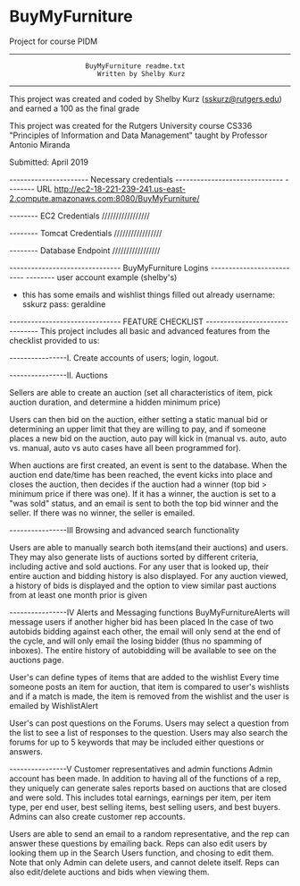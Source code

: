 # BuyMyFurniture
Project for course PIDM

---------------------------------------------------------------------------

                       BuyMyFurniture readme.txt
	                      Written by Shelby Kurz

---------------------------------------------------------------------------

This project was created and coded by Shelby Kurz (sskurz@rutgers.edu) 
and earned a 100 as the final grade

This project was created for the Rutgers University
course CS336 "Principles of Information and Data 
Management" taught by Professor Antonio Miranda

Submitted: April 2019



---------------------- Necessary credentials ------------------------------
-------- URL
http://ec2-18-221-239-241.us-east-2.compute.amazonaws.com:8080/BuyMyFurniture/


-------- EC2 Credentials
/////////////////

-------- Tomcat Credentials
/////////////////


-------- Database Endpoint
/////////////////



------------------------------- BuyMyFurniture Logins --------------------------
-------- user account example (shelby's)
* this has some emails and wishlist things filled out already
username: sskurz
pass: geraldine


------------------------------- FEATURE CHECKLIST -------------------------------
This project includes all basic and advanced features from the checklist provided to us:


----------------I. Create accounts of users; login, logout.

----------------II. Auctions
   
Sellers are able to create an auction (set all characteristics of item, pick auction
duration, and determine a hidden minimum price)

Users can then bid on the auction, either setting a static manual bid or determining
an upper limit that they are willing to pay, and if someone places a new bid on the
auction, auto pay will kick in (manual vs. auto, auto vs. manual, auto vs auto cases
have all been programmed for). 

When auctions are first created, an event is sent to the database. When the 
auction end date/time has been reached, the event kicks into place and closes
the auction, then decides if the auction had a winner (top bid > minimum price
if there was one). If it has a winner, the auction is set to a "was sold" status, and an
email is sent to both the top bid winner and the seller.
If there was no winner, the seller is emailed.

----------------III Browsing and advanced search functionality
    
Users are able to manually search both items(and their auctions) and users.
They may also generate lists of auctions sorted by different criteria, including
active and sold auctions.
For any user that is looked up, their entire auction and bidding history is also displayed.
For any auction viewed, a history of bids is displayed and the option to view similar
past auctions from at least one month prior is given 


----------------IV Alerts and Messaging functions
BuyMyFurnitureAlerts will message users if another higher bid has been placed
In the case of two autobids bidding against each other, the email will only send
at the end of the cycle, and will only email the losing bidder (thus no spamming
of inboxes). The entire history of autobidding will be available to see on the 
auctions page.

User's can define types of items that are added to the wishlist
Every time someone posts an item for auction, that item is compared
to user's wishlists and if a match is made, the item is removed from the 
wishlist and the user is emailed by WishlistAlert

User's can post questions on the Forums. Users may select a question from
the list to see a list of responses to the question.
Users may also search the forums for up to 5 keywords that may be 
included either questions or answers.


----------------V Customer representatives and admin functions
Admin account has been made. In addition to having all of the functions
of a rep, they uniquely can generate sales reports based on auctions
that are closed and were sold. This includes total earnings, earnings
per item, per item type, per end user, best selling items, best selling users,
and best buyers. Admins can also create customer rep accounts.

Users are able to send an email to a random representative, and the 
rep can answer these questions by emailing back. Reps can also
edit users by looking them up in the Search Users function, and chosing to edit them. 
Note that only Admin can delete users, and cannot delete itself.
Reps can also edit/delete auctions and bids when viewing them.

